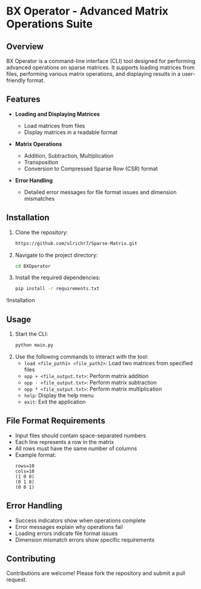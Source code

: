 # BX Operator - Advanced Matrix Operations Suite

## Overview

BX Operator is a command-line interface (CLI) tool designed for performing advanced operations on sparse matrices. It supports loading matrices from files, performing various matrix operations, and displaying results in a user-friendly format.


## Features

- **Loading and Displaying Matrices**
  - Load matrices from files
  - Display matrices in a readable format

- **Matrix Operations**
  - Addition, Subtraction, Multiplication
  - Transposition
  - Conversion to Compressed Sparse Row (CSR) format

- **Error Handling**
  - Detailed error messages for file format issues and dimension mismatches

## Installation

1. Clone the repository:
    ```sh
    https://github.com/ulrichr7/Sparse-Matrix.git
    ```
2. Navigate to the project directory:
    ```sh
    cd BXOperator
    ```
3. Install the required dependencies:
    ```sh
    pip install -r requirements.txt
    ```

!Installation

## Usage

1. Start the CLI:
    ```sh
    python main.py
    ```
2. Use the following commands to interact with the tool:
    - `load <file_path1> <file_path2>`: Load two matrices from specified files
    - `opp + <file_output.txt>`: Perform matrix addition
    - `opp - <file_output.txt>`: Perform matrix subtraction
    - `opp * <file_output.txt>`: Perform matrix multiplication
    - `help`: Display the help menu
    - `exit`: Exit the application


## File Format Requirements

- Input files should contain space-separated numbers
- Each line represents a row in the matrix
- All rows must have the same number of columns
- Example format:
    ```
    rows=10
    cols=10
    (1 0 0)
    (0 1 0)
    (0 0 1)
    ```

## Error Handling

- Success indicators show when operations complete
- Error messages explain why operations fail
- Loading errors indicate file format issues
- Dimension mismatch errors show specific requirements

## Contributing

Contributions are welcome! Please fork the repository and submit a pull request.
